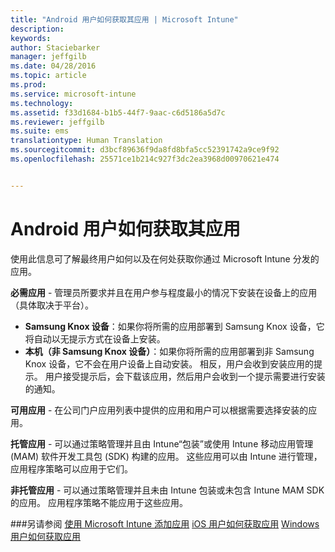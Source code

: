 ```yaml
---
title: "Android 用户如何获取其应用 | Microsoft Intune"
description: 
keywords: 
author: Staciebarker
manager: jeffgilb
ms.date: 04/28/2016
ms.topic: article
ms.prod: 
ms.service: microsoft-intune
ms.technology: 
ms.assetid: f33d1684-b1b5-44f7-9aac-c6d5186a5d7c
ms.reviewer: jeffgilb
ms.suite: ems
translationtype: Human Translation
ms.sourcegitcommit: d3bcf89636f9da8fd8bfa5cc52391742a9ce9f92
ms.openlocfilehash: 25571ce1b214c927f3dc2ea3968d00970621e474


---
```



# Android 用户如何获取其应用
使用此信息可了解最终用户如何以及在何处获取你通过 Microsoft Intune 分发的应用。 

**必需应用** - 管理员所要求并且在用户参与程度最小的情况下安装在设备上的应用（具体取决于平台）。
 
- **Samsung Knox 设备**：如果你将所需的应用部署到 Samsung Knox 设备，它将自动以无提示方式在设备上安装。
- **本机（非 Samsung Knox 设备）**：如果你将所需的应用部署到非 Samsung Knox 设备，它不会在用户设备上自动安装。 相反，用户会收到安装应用的提示。 用户接受提示后，会下载该应用，然后用户会收到一个提示需要进行安装的通知。 

**可用应用** - 在公司门户应用列表中提供的应用和用户可以根据需要选择安装的应用。

**托管应用** - 可以通过策略管理并且由 Intune“包装”或使用 Intune 移动应用管理 (MAM) 软件开发工具包 (SDK) 构建的应用。 这些应用可以由 Intune 进行管理，应用程序策略可以应用于它们。

**非托管应用** - 可以通过策略管理并且未由 Intune 包装或未包含 Intune MAM SDK 的应用。 应用程序策略不能应用于这些应用。

###另请参阅
[使用 Microsoft Intune 添加应用](/intune/deploy-use/add-apps)
[iOS 用户如何获取应用](how-your-ios-users-get-their-apps.md)
[Windows 用户如何获取应用](how-your-windows-users-get-their-apps.md)


<!--HONumber=Jul16_HO1-->


